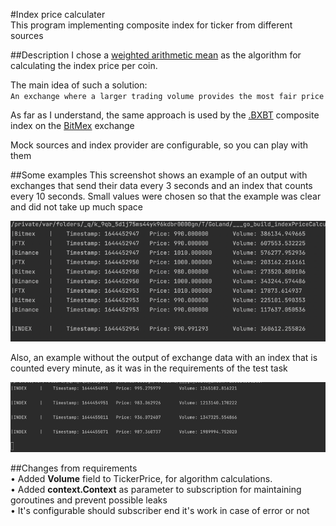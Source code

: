 #Index price calculater  
This program implementing composite index for ticker from different sources  

##Description
I chose a [weighted arithmetic mean](https://en.wikipedia.org/wiki/Weighted_arithmetic_mean) as the algorithm for calculating the index price per coin.  

The main idea of such a solution:  
`An exchange where a larger trading volume provides the most fair price`  

As far as I understand, the same approach is used by the [.BXBT](https://www.bitmex.com/app/index/.BXBT) composite index on the [BitMex](https://www.bitmex.com/) exchange      
  
  
Mock sources and index provider are configurable, so you can play with them 

##Some examples
This screenshot shows an example of an output with exchanges that send their data every 3 seconds and an index that counts every 10 seconds. Small values were chosen so that the example was clear and did not take up much space  

![img.png](docs/logs.png)


Also, an example without the output of exchange data with an index that is counted every minute, as it was in the requirements of the test task  

![img.png](docs/logs_without_exchanges.png)

##Changes from requirements  
• Added **Volume** field to TickerPrice, for algorithm calculations.   
• Added **context.Context** as parameter to subscription for maintaining goroutines and prevent possible leaks  
• It's configurable should subscriber end it's work in case of error or not
